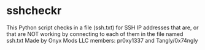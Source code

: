 # sshcheckr
This Python script checks in a file (ssh.txt) for SSH IP addresses that are, or that are NOT working by connecting to each of them in the file named ssh.txt 
Made by Onyx Mods LLC members: pr0xy1337 and Tangly/0x74ngly
